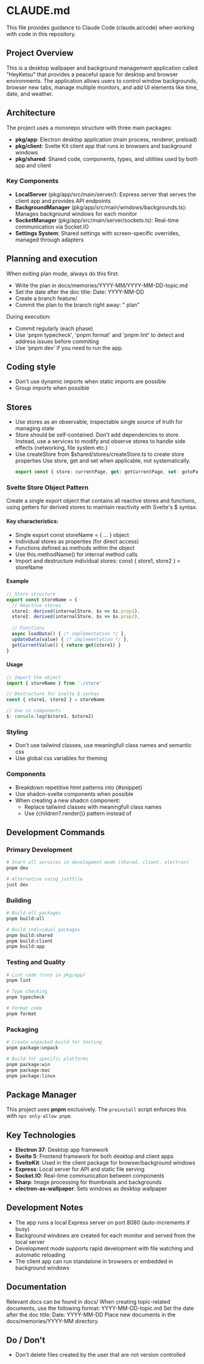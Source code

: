 # CLAUDE.md

This file provides guidance to Claude Code (claude.ai/code) when working with code in this repository.

## Project Overview

This is a desktop wallpaper and background management application called "HeyKetsu" that provides a peaceful space for desktop and browser environments. The application allows users to control window backgrounds, browser new tabs, manage multiple monitors, and add UI elements like time, date, and weather.

## Architecture

The project uses a monorepo structure with three main packages:

- **pkg/app**: Electron desktop application (main process, renderer, preload)
- **pkg/client**: Svelte Kit client app that runs in browsers and background windows
- **pkg/shared**: Shared code, components, types, and utilities used by both app and client

### Key Components

- **LocalServer** (pkg/app/src/main/server/): Express server that serves the client app and provides API endpoints
- **BackgroundManager** (pkg/app/src/main/windows/backgrounds.ts): Manages background windows for each monitor
- **SocketManager** (pkg/app/src/main/server/sockets.ts): Real-time communication via Socket.IO
- **Settings System**: Shared settings with screen-specific overrides, managed through adapters


## Planning and execution

When exiting plan mode, always do this first:
 - Write the plan in docs/memories/YYYY-MM/YYYY-MM-DD-topic.md
 - Set the date after the doc title: Date: YYYY-MM-DD
 - Create a branch feature/<topic>
 - Commit the plan to the branch right away: "<Topic> plan"

During execution:
 - Commit regularly (each phase)
 - Use 'pnpm typecheck', 'pnpm format' and 'pnpm lint' to detect and address issues before commiting
 - Use 'pnpm dev' if you need to run the app.

## Coding style

- Don't use dynamic imports when static imports are possible
- Group imports when possible

## Stores

- Use stores as an observable, inspectable single source of truth for managing state
- Store should be self-contained. Don't add dependencies to store.
  Instead, use a services to modify and observe stores to handle side effects (networking, file system etc.)
- Use createStore from $shared/stores/createStore.ts to create store properties
  Use store, get and set when applicable, not systematically.
  ```ts
  export const { store: currentPage, get: getCurrentPage, set: gotoPage } = createStore<Page>('main')
  ```

### Svelte Store Object Pattern

Create a single export object that contains all reactive stores and functions, using getters for derived stores to maintain reactivity with Svelte's $ syntax.

#### Key characteristics:
  - Single export const storeName = { ... } object
  - Individual stores as properties (for direct access)
  - Functions defined as methods within the object
  - Use this.methodName() for internal method calls
  - Import and destructure individual stores: const { store1, store2 } = storeName

#### Example
```ts
// Store structure
export const storeName = {
  // Reactive stores
  store1: derived(internalStore, $s => $s.prop1),
  store2: derived(internalStore, $s => $s.prop2),
  
  // Functions
  async loadData() { /* implementation */ },
  updateData(value) { /* implementation */ },
  getCurrentValue() { return get(store1) }
}
```

#### Usage
```ts
// Import the object
import { storeName } from './store'

// Destructure for Svelte $ syntax
const { store1, store2 } = storeName

// Use in components
$: console.log($store1, $store2)
```

### Styling

- Don't use tailwind classes, use meaningfull class names and semantic css
- Use global css variables for theming

### Components

- Breakdown repetitive html patterns into {#snippet}
- Use shadcn-svelte components when possible
- When creating a new shadcn component:
  - Replace tailwind classes with meaningfull class names
  - Use {children?.render()} pattern instead of <slot/>

## Development Commands

### Primary Development

```bash
# Start all services in development mode (shared, client, electron)
pnpm dev

# Alternative using justfile
just dev
```

### Building

```bash
# Build all packages
pnpm build:all

# Build individual packages
pnpm build:shared
pnpm build:client
pnpm build:app
```

### Testing and Quality

```bash
# Lint code (runs in pkg/app)
pnpm lint

# Type checking
pnpm typecheck

# Format code
pnpm format
```

### Packaging

```bash
# Create unpacked build for testing
pnpm package:unpack

# Build for specific platforms
pnpm package:win
pnpm package:mac
pnpm package:linux
```

## Package Manager

This project uses **pnpm** exclusively. The `preinstall` script enforces this with `npx only-allow pnpm`.

## Key Technologies

- **Electron 37**: Desktop app framework
- **Svelte 5**: Frontend framework for both desktop and client apps
- **SvelteKit**: Used in the client package for browser/background windows
- **Express**: Local server for API and static file serving
- **Socket.IO**: Real-time communication between components
- **Sharp**: Image processing for thumbnails and backgrounds
- **electron-as-wallpaper**: Sets windows as desktop wallpaper

## Development Notes

- The app runs a local Express server on port 8080 (auto-increments if busy)
- Background windows are created for each monitor and served from the local server
- Development mode supports rapid development with file watching and automatic reloading
- The client app can run standalone in browsers or embedded in background windows

## Documentation

Relevant docs can be found in docs/
When creating topic-related documents, use the following format: YYYY-MM-DD-topic.md
Set the date after the doc title: Date: YYYY-MM-DD
Place new documents in the docs/memories/YYYY-MM directory.

## Do / Don't

- Don't delete files created by the user that are not version controlled
